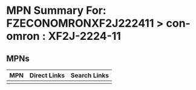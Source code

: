 



# MPN Summary For: FZECONOMRONXF2J222411 > con-omron : XF2J-2224-11

## MPNs
  

|MPN|Direct Links|Search Links|
| :--- | :--- | :--- |
||||
